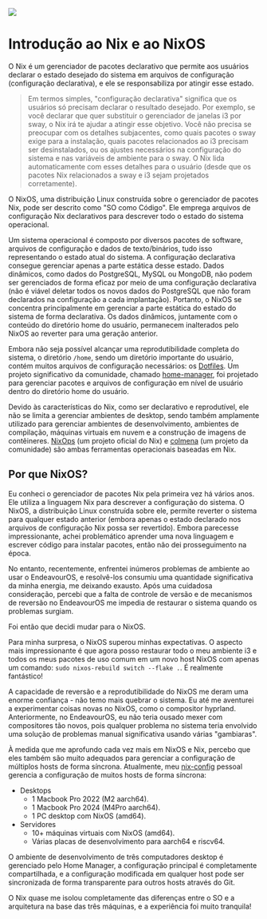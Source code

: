 ![](/nixos-and-flakes-book.webp)

# Introdução ao Nix e ao NixOS

O Nix é um gerenciador de pacotes declarativo que permite aos usuários declarar o estado
desejado do sistema em arquivos de configuração (configuração declarativa), e ele se
responsabiliza por atingir esse estado.

> Em termos simples, "configuração declarativa" significa que os usuários só precisam
> declarar o resultado desejado. Por exemplo, se você declarar que quer substituir o
> gerenciador de janelas i3 por sway, o Nix irá te ajudar a atingir esse objetivo. Você
> não precisa se preocupar com os detalhes subjacentes, como quais pacotes o sway exige
> para a instalação, quais pacotes relacionados ao i3 precisam ser desinstalados, ou os
> ajustes necessários na configuração do sistema e nas variáveis de ambiente para o sway.
> O Nix lida automaticamente com esses detalhes para o usuário (desde que os pacotes Nix
> relacionados a sway e i3 sejam projetados corretamente).

O NixOS, uma distribuição Linux construída sobre o gerenciador de pacotes Nix, pode ser
descrito como "SO como Código". Ele emprega arquivos de configuração Nix declarativos para
descrever todo o estado do sistema operacional.

Um sistema operacional é composto por diversos pacotes de software, arquivos de
configuração e dados de texto/binários, tudo isso representando o estado atual do sistema.
A configuração declarativa consegue gerenciar apenas a parte estática desse estado. Dados
dinâmicos, como dados do PostgreSQL, MySQL ou MongoDB, não podem ser gerenciados de forma
eficaz por meio de uma configuração declarativa (não é viável deletar todos os novos dados
do PostgreSQL que não foram declarados na configuração a cada implantação). Portanto, o
NixOS se concentra principalmente em gerenciar a parte estática do estado do sistema de
forma declarativa. Os dados dinâmicos, juntamente com o conteúdo do diretório home do
usuário, permanecem inalterados pelo NixOS ao reverter para uma geração anterior.

Embora não seja possível alcançar uma reprodutibilidade completa do sistema, o diretório
`/home`, sendo um diretório importante do usuário, contém muitos arquivos de configuração
necessários: os [Dotfiles](https://wiki.archlinux.org/title/Dotfiles). Um projeto
significativo da comunidade, chamado
[home-manager](https://github.com/nix-community/home-manager), foi projetado para
gerenciar pacotes e arquivos de configuração em nível de usuário dentro do diretório home
do usuário.

Devido às características do Nix, como ser declarativo e reprodutível, ele não se limita a
gerenciar ambientes de desktop, sendo também amplamente utilizado para gerenciar ambientes
de desenvolvimento, ambientes de compilação, máquinas virtuais em nuvem e a construção de
imagens de contêineres. [NixOps](https://github.com/NixOS/nixops) (um projeto oficial do
Nix) e [colmena](https://github.com/zhaofengli/colmena) (um projeto da comunidade) são
ambas ferramentas operacionais baseadas em Nix.

## Por que NixOS?

Eu conheci o gerenciador de pacotes Nix pela primeira vez há vários anos. Ele utiliza a
linguagem Nix para descrever a configuração do sistema. O NixOS, a distribuição Linux
construída sobre ele, permite reverter o sistema para qualquer estado anterior (embora
apenas o estado declarado nos arquivos de configuração Nix possa ser revertido). Embora
parecesse impressionante, achei problemático aprender uma nova linguagem e escrever código
para instalar pacotes, então não dei prosseguimento na época.

No entanto, recentemente, enfrentei inúmeros problemas de ambiente ao usar o EndeavourOS,
e resolvê-los consumiu uma quantidade significativa da minha energia, me deixando exausto.
Após uma cuidadosa consideração, percebi que a falta de controle de versão e de mecanismos
de reversão no EndeavourOS me impedia de restaurar o sistema quando os problemas surgiam.

Foi então que decidi mudar para o NixOS.

Para minha surpresa, o NixOS superou minhas expectativas. O aspecto mais impressionante é
que agora posso restaurar todo o meu ambiente i3 e todos os meus pacotes de uso comum em
um novo host NixOS com apenas um comando: `sudo nixos-rebuild switch --flake .`. É
realmente fantástico!

A capacidade de reversão e a reprodutibilidade do NixOS me deram uma enorme confiança -
não temo mais quebrar o sistema. Eu até me aventurei a experimentar coisas novas no NixOS,
como o compositor hyprland. Anteriormente, no EndeavourOS, eu não teria ousado mexer com
compositores tão novos, pois qualquer problema no sistema teria envolvido uma solução de
problemas manual significativa usando várias "gambiaras".

À medida que me aprofundo cada vez mais em NixOS e Nix, percebo que eles também são muito
adequados para gerenciar a configuração de múltiplos hosts de forma síncrona. Atualmente,
meu [nix-config](https://github.com/ryan4yin/nix-config) pessoal gerencia a configuração
de muitos hosts de forma síncrona:

- Desktops
  - 1 Macbook Pro 2022 (M2 aarch64).
  - 1 Macbook Pro 2024 (M4Pro aarch64).
  - 1 PC desktop com NixOS (amd64).
- Servidores
  - 10+ máquinas virtuais com NixOS (amd64).
  - Várias placas de desenvolvimento para aarch64 e riscv64.

O ambiente de desenvolvimento de três computadores desktop é gerenciado pelo Home Manager,
a configuração principal é completamente compartilhada, e a configuração modificada em
qualquer host pode ser sincronizada de forma transparente para outros hosts através do
Git.

O Nix quase me isolou completamente das diferenças entre o SO e a arquitetura na base das
três máquinas, e a experiência foi muito tranquila!
